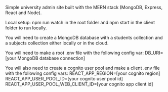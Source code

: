 Simple university admin site built with the MERN stack (MongoDB, Express, React and Node).

Local setup:
npm run watch in the root folder and npm start in the client folder to run locally.

You will need to create a MongoDB database with a students collection and a subjects collection either locally or in the cloud.

You will need to make a root .env file with the following config var:
DB_URI=[your MongoDB database connection]

You will also need to create a cognito user pool and make a client .env file with the following config vars: REACT_APP_REGION=[your cognito region]
REACT_APP_USER_POOL_ID=[your cognito user pool id]
REACT_APP_USER_POOL_WEB_CLIENT_ID=[your cognito app client id]

